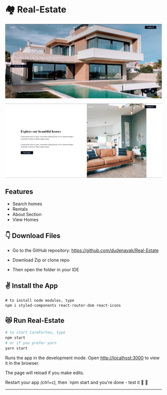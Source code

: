 # 🏘 Real-Estate


![Home](src/images/ss1.png)

![Home](src/images/ss2.png)

## Features

* Search homes <br>
* Rentals <br>
* About Section <br>
* View Homes <br>

## 👇 Download Files
* Go to the GitHub repository: https://github.com/dudenayak/Real-Estate
* Download Zip or clone repo

* Then open the folder in your IDE 

## ✌️ Install the App

```shell
# to install node modules, type 
npm i styled-components react-router-dom react-icons
```

## 😻 Run Real-Estate

```bash
# to start CareForYou, type
npm start
# or if you prefer yarn
yarn start
```
Runs the app in the development mode.
Open [http://localhost:3000](http://localhost:3000) to view it in the browser.

The page will reload if you make edits.

Restart your app *(ctrl+c),* then `npm start and you're done - test it 🖖 🎉

---

